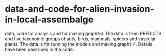 # data-and-code-for-alien-invasion-in-local-assembalge
data, code for analysis and for making graph1-4
The data is from PREDICTS and five taxonomic groups of ants, birds, mammals, spiders and vascular plants.
The data is for running the models and making graph1-4. Details have been described in the code. 
